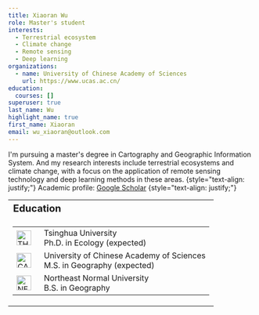 ```yaml
---
title: Xiaoran Wu
role: Master's student
interests:
  - Terrestrial ecosystem
  - Climate change
  - Remote sensing
  - Deep learning
organizations:
  - name: University of Chinese Academy of Sciences
    url: https://www.ucas.ac.cn/
education:
  courses: []
superuser: true
last_name: Wu
highlight_name: true
first_name: Xiaoran
email: wu_xiaoran@outlook.com
---
```

I'm pursuing a master's degree in Cartography and Geographic Information System. And my research interests include terrestrial ecosystems and climate change, with a focus on the application of remote sensing technology and deep learning methods in these areas.
{style="text-align: justify;"}
Academic profile: [Google Scholar](https://scholar.google.com/citations?user=rcmTdYEAAAAJ&hl)
{style="text-align: justify;"}
<table style="width: 100%; border-collapse: collapse;">
    <tr>
        <th style="text-align: left; font-size: 20px;">Education</th>
    </tr>
    <tr>
        <td style="font-size: 18px; vertical-align: top;">
            <ul style="text-align: left; list-style-type: none; padding-left: 0;">
                <table style="width: 100%;"> 
                    <tr style="height: 40px;">
                        <td style="vertical-align: middle; width: 40px;">
                            <img src="/media/icons/brands/THU.svg" alt="THU" style="height: 30px;" />
                        </td>
                        <td style="vertical-align: middle;">Tsinghua University<br>Ph.D. in Ecology (expected)</td>
                    </tr>
                    <tr style="height: 40px;">
                        <td style="vertical-align: middle; width: 40px;">
                            <img src="/media/icons/brands/cas.svg" alt="CAS" style="height: 30px;" />
                        </td>
                        <td style="vertical-align: middle;">University of Chinese Academy of Sciences<br>M.S. in Geography (expected)</td>
                    </tr>
                    <tr style="height: 40px;">
                        <td style="vertical-align: middle; width: 40px;">
                            <img src="/media/icons/brands/NENU.svg" alt="NENU" style="height: 30px;" />
                        </td>
                        <td style="vertical-align: middle;">Northeast Normal University<br>B.S. in Geography</td>
                    </tr>
                </table>
            </ul>
        </td>
    </tr>
</table>
